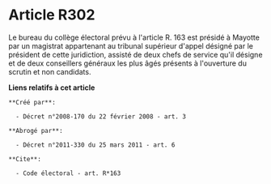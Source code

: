 # Article R302

Le bureau du collège électoral prévu à l'article R. 163 est présidé à Mayotte par un magistrat appartenant au tribunal
supérieur d'appel désigné par le président de cette juridiction, assisté de deux chefs de service qu'il désigne et de deux
conseillers généraux les plus âgés présents à l'ouverture du scrutin et non candidats.

**Liens relatifs à cet article**

	**Créé par**:

	  - Décret n°2008-170 du 22 février 2008 - art. 3

	**Abrogé par**:

	  - Décret n°2011-330 du 25 mars 2011 - art. 6

	**Cite**:

	  - Code électoral - art. R*163
